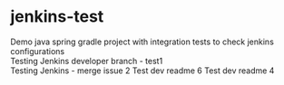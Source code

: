 # jenkins-test
Demo java spring gradle project with integration tests to check jenkins configurations  
Testing Jenkins developer branch - test1    
Testing Jenkins - merge issue 2
Test dev readme 6 
Test dev readme 4
